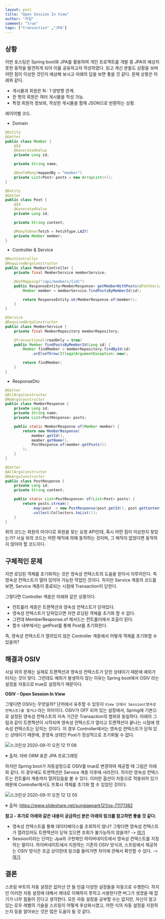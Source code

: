 ```yaml
---
layout: post  
title: "Open Session In View"  
author: "카일"
comment: "true"
tags: ["transaction" ,"JPA"]
---
```


## 상황
이번 포스팅은 Spring boot와 JPA를 활용하여 개인 프로젝트를 개발 중 JPA의 예상치 못한 동작을 발견하게 되어 이를 공유하고자 작성하였다. 읽고 계신 분들도 상황을 보며 어떤 점이 이상한 것인지 예상해 보시고 아래의 답을 보면 좋을 것 같다. 문제 상황은 아래와 같다.
- 게시물과 회원은 N : 1 양방향 관계.
- 한 명의 회원은 여러 게시물을 작성 가능.
- 특정 회원의 정보와, 작성한 게시물을 함께 JSON으로 반환하는 상황.

레이어별 코드.
- Domain

```java
@Entity
@Getter
public class Member {
    @Id
    @GeneratedValue
    private Long id;

    private String name;

    @OneToMany(mappedBy = "member")
    private List<Post> posts = new ArrayList<>();
}

@Entity
@Getter
public class Post {
    @Id
    @GeneratedValue
    private Long id;

    private String content;

    @ManyToOne(fetch = FetchType.LAZY)
    private Member member;
}
```

- Controller & Service

```java
@RestController
@RequiredArgsConstructor
public class MemberController {
    private final MemberService memberService;

    @GetMapping("/api/members/{id}")
    public ResponseEntity<MemberResponse> getMemberWithPosts(@PathVariable Long id) {
        Member member = memberService.findPostsByMemberId(id);

        return ResponseEntity.ok(MemberResponse.of(member));
    }
}

@Service
@RequiredArgsConstructor
public class MemberService {
    private final MemberRepository memberRepository;

    @Transactional(readOnly = true)
    public Member findPostsByMemberId(Long id) {
        Member findMember = memberRepository.findById(id)
            .orElseThrow(IllegalArgumentException::new);

        return findMember;
    }
}
```

- ResponseDto

```java
@Getter
@AllArgsConstructor
@NoArgsConstructor
public class MemberResponse {
    private Long id;
    private String name;
    private List<PostResponse> posts;

    public static MemberResponse of(Member member) {
        return new MemberResponse(
            member.getId(),
            member.getName(),
            PostResponse.of(member.getPosts())
        );
    }
}

@Getter
@AllArgsConstructor
@NoArgsConstructor
public class PostResponse {
    private Long id;
    private String content;

    public static List<PostResponse> of(List<Post> posts) {
        return posts.stream()
            .map(post -> new PostResponse(post.getId(), post.getContent()))
            .collect(Collectors.toList());
    }
}
```

위의 코드는 회원의 아이디로 회원을 찾는 요청 API인데, 혹시 어떤 점이 이상한지 찾았는가? 사실 위의 코드는 어떤 매직에 의해 동작하는 것이며, 그 매직이 없었다면 동작하지 않아야 할 코드이다.

## 구체적인 문제

지연 로딩된 객체를 초기화하는 것은 영속성 컨텍스트의 도움을 받아서 이루어진다. 즉 영속성 컨텍스트가 열려 있어야 가능한 작업인 것이다. 하지만 Service 계층의 코드를 보면, Service 계층이 종료되는 시점에 Transaction이 닫힌다.

그렇다면 Controller 계층은 아래와 같은 상황이다.

- 컨트롤러 계층은 트랜잭션과 영속성 컨텍스트가 닫혀있다.
- 영속성 컨텍스트가 닫혀있으면 지연 로딩된 객체를 초기화 할 수 없다.
- 그런데 MemberResponse.of 메서드는 컨트롤러에서 호출이 된다.
- 함수 내부에서는 getPost를 통해 Post를 초기화한다.
 
즉, 영속성 컨텍스트가 열려있지 않은 Controller 계층에서 어떻게 객체를 초기화할 수 있을까?

## 해결과 OSIV

사실 위의 문제는 실제로 트랜잭션과 영속성 컨텍스트가 닫힌 상태이기 때문에 예외가 터지는 것이 맞다. 그런데도 예외가 발생하지 않는 이유는 Spring boot에서 OSIV 라는 설정을 자동으로 true로 설정하기 때문이다.

**OSIV - Open Session In View**

그렇다면 OSIV는 무엇일까? 단어에서 유추할 수 있듯이 `View 단에서 Session(영속성 컨텍스트)을 열거냐` 라는 의미이다. OSIV가 OFF 되어 있는 설정에서, Spring에 기본으로 설정된 영속성 컨텍스트의 지속 기간은 Transaction의 범위와 동일하다. 아래의 그림과 같이 트랜잭션이 시작되며 영속성 컨텍스트가 열리고 트랜잭션이 끝나는 시점에 영속성 컨텍스트는 닫히는 것이다.
이 경우 Controller에서는 영속성 컨텍스트가 닫혀 있는 상태이기 때문에, 준영속 상태인 Post가 정상적으로 초기화될 수 없다.

![스크린샷 2020-09-11 오전 12 11 08](https://user-images.githubusercontent.com/49060374/92751806-4b8e2300-f3c3-11ea-876c-5d1bc5ddb04a.png)

※ 출처: 자바 ORM 표준 JPA 프로그래밍

하지만 Spring boot가 자동설정으로 OSIV를 true로 변경하여 제공할 때 그림은 아래와 같다. 이 경우에도 트랜잭션은 Service 계층 이후에 사라진다. 하지만 영속성 컨텍스트는 컨트롤러 계층까지 열려있음을 볼 수 있다. 이러한 옵션이 자동으로 적용되어 있기 때문에 Controller에서도 프록시 객체를 초기화 할 수 있었던 것이다.

![스크린샷 2020-09-11 오전 12 12 05](https://user-images.githubusercontent.com/49060374/92751951-6e203c00-f3c3-11ea-9f57-961ddc21a578.png)

※ 출처: https://www.slideshare.net/sungjaepark121/ss-71171382

**참고 - 추가로 아래와 같은 내용이 궁금하신 분은 아래의 링크를 참고하면 좋을 것 같다.**

- 영속성 컨텍스트를 통해 데이터베이스를 조회하지 않나? 그렇다면 영속성 컨텍스트가 열려있어도 트랜잭션이 닫혀 있으면 조회가 불가능하지 않을까? 
    -> [여기](https://stackoverflow.com/questions/26327274/do-you-need-a-database-transaction-for-reading-data)
- Session이라는 단어는 Jpa의 구현체인 하이버네이트에서 영속성 컨텍스트를 지칭하는 말이다. 하이버네이트에서 지원하는 기존의 OSIV 방식과, 스프링에서 제공하는 OSIV 방식은 조금 상이한데 링크를 들어가면 차이에 관해서 확인할 수 있다. 
    -> [여기](https://kingbbode.tistory.com/27)

## 결론

스프링 부트의 자동 설정은 없어선 안 될 만큼 다양한 설정들을 자동으로 수행한다. 하지만 이러한 자동 설정에 대해서 제대로 이해하지 못하고 사용한다면 버그가 생겼을 때 잡기가 너무 힘들어 진다고 생각한다. 모든 자동 설정을 공부할 수는 없지만, 자신이 알고 있는 로우 레벨의 기술을 스프링이 어떻게 추상화시켰고, 어떤 식의 자동 설정을 지원하는지 등을 알아보는 것은 많은 도움이 될 것 같다.
